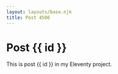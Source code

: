 ```yaml
---
layout: layouts/base.njk
title: Post 4506
---
```


# Post {{ id }}

This is post {{ id }} in my Eleventy project.
